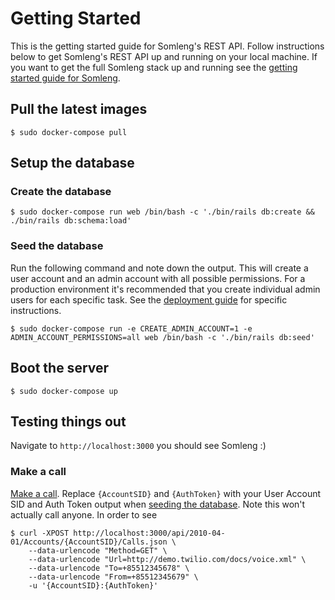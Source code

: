 # Getting Started

This is the getting started guide for Somleng's REST API. Follow instructions below to get Somleng's REST API up and running on your local machine. If you want to get the full Somleng stack up and running see the [getting started guide for Somleng](https://github.com/somleng/somleng-project/blob/master/docs/GETTING_STARTED.md).

## Pull the latest images

```
$ sudo docker-compose pull
```

## Setup the database

### Create the database

```
$ sudo docker-compose run web /bin/bash -c './bin/rails db:create && ./bin/rails db:schema:load'
```

### Seed the database

Run the following command and note down the output. This will create a user account and an admin account with all possible permissions. For a production environment it's recommended that you create individual admin users for each specific task. See the [deployment guide](https://github.com/somleng/twilreapi/blob/master/docs/DEPLOYMENT.md) for specific instructions.

```
$ sudo docker-compose run -e CREATE_ADMIN_ACCOUNT=1 -e ADMIN_ACCOUNT_PERMISSIONS=all web /bin/bash -c './bin/rails db:seed'
```

## Boot the server

```
$ sudo docker-compose up
```

## Testing things out

Navigate to `http://localhost:3000` you should see Somleng :)

### Make a call

[Make a call](https://www.twilio.com/docs/api/voice/making-calls?code-sample=code-make-an-outbound-call&code-language=curl&code-sdk-version=json). Replace `{AccountSID}` and `{AuthToken}` with your User Account SID and Auth Token output when [seeding the database](#seed-the-database). Note this won't actually call anyone. In order to see

```
$ curl -XPOST http://localhost:3000/api/2010-04-01/Accounts/{AccountSID}/Calls.json \
    --data-urlencode "Method=GET" \
    --data-urlencode "Url=http://demo.twilio.com/docs/voice.xml" \
    --data-urlencode "To=+85512345678" \
    --data-urlencode "From=+85512345679" \
    -u '{AccountSID}:{AuthToken}'
```

